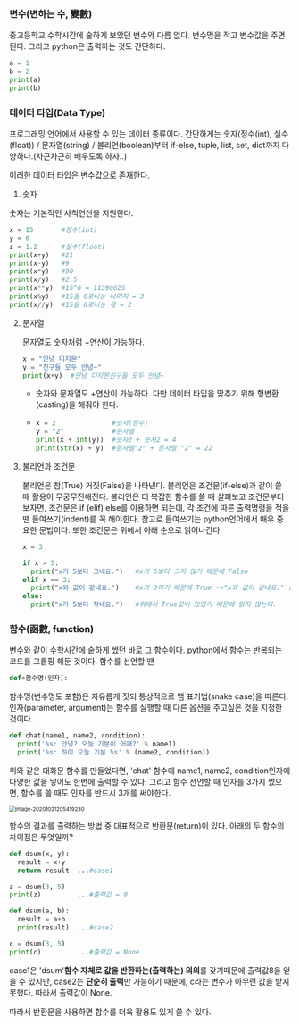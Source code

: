 ### **변수(변하는 수, 變數)**

중고등학교 수학시간에 숱하게 보았던 변수와 다름 없다. 변수명을 적고 변수값을 주면 된다. 그리고 python은 출력하는 것도 간단하다. 

```py
a = 1
b = 2
print(a)
print(b)
```

 

### **데이터 타입(Data Type)**

프로그래밍 언어에서 사용할 수 있는 데이터 종류이다. 간단하게는 숫자(정수(int), 실수(float)) / 문자열(string) / 불리언(boolean)부터 if-else, tuple, list, set, dict까지 다양하다.(차근차근히 배우도록 하자..)

이러한 데이터 타입은 변수값으로 존재한다.

1.  숫자

   숫자는 기본적인 사칙연산을 지원한다.

   ```python
   x = 15       #정수(int)
   y = 6
   z = 1.2      #실수(float)
   print(x+y)   #21
   print(x-y)   #9
   print(x*y)   #90
   print(x/y)   #2.5
   print(x**y)  #15^6 = 11390625
   print(x%y)   #15을 6로나눈 나머지 = 3
   print(x//y)  #15을 6로나눈 몫 = 2
   ```

   

2. 문자열

   문자열도 숫자처럼 +연산이 가능하다.

   ```python
   x = "안녕 디지몬"
   y = "친구들 모두 안녕~"
   print(x+y)  #안녕 디지몬친구들 모두 안녕~
   ```

   * 숫자와 문자열도 +연산이 가능하다. 다만 데이터 타입을 맞추기 위해 형변환(casting)을 해줘야 한다.

   * ```python
     x = 2              #숫자(정수)
     y = "2"            #문자열
     print(x + int(y))  #숫자2 + 숫자2 = 4
     print(str(x) + y)  #문자열"2" + 문자열 "2" = 22
     ```

3. 불리언과 조건문

   불리언은 참(True) 거짓(False)을 나타낸다. 불리언은 조건문(if-else)과 같이 쓸 때 활용이 무궁무진해진다. 불리언은 더 복잡한 함수를 쓸 때 살펴보고 조건문부터 보자면, 조건문은 if (elif) else를 이용하면 되는데, 각 조건에 따른 출력명령을 적을땐 들여쓰기(indent)를 꼭 해야한다. 참고로 들여쓰기는 python언어에서 매우 중요한 문법이다. 또한 조건문은 위에서 아래 순으로 읽어나간다.

   ```python
   x = 3
   
   if x > 5:
     print("x가 5보다 크네요.")   #x가 5보다 크지 않기 때문에 False
   elif x == 3:
     print("x와 값이 같네요.")    #x가 3이기 때문에 True ->"x와 값이 같네요." 출력
   else:
     print("x가 5보다 작네요.")   #위에서 True값이 있었기 때문에 읽지 않는다.
   ```



### **함수(函數, function)**

변수와 같이 수학시간에 숱하게 썼던 바로 그 함수이다. python에서 함수는 반복되는 코드를 그룹핑 해둔 것이다. 함수를 선언할 땐 

```python
def+함수명(인자):
```

함수명(변수명도 포함)은 자유롭게 짓되 통상적으로 뱀 표기법(snake case)을 따른다. 인자(parameter, argument)는 함수를 실행할 때 다른 옵션을 주고싶은 것을 지정한 것이다.

```python
def chat(name1, name2, condition):
  print('%s: 안녕? 오늘 기분이 어때?' % name1)
  print('%s: 하이 오늘 기분 %s' % (name2, condition))
```

위와 같은 대화문 함수를 만들었다면, 'chat' 함수에 name1, name2, condition인자에 다양한 값을 넣어도 한번에 출력할 수 있다. 그리고 함수 선언할 때 인자를 3가지 썼으면, 함수를 쓸 때도 인자를 반드시 3개를 써야한다. 

<img src="C:\Users\chois\AppData\Roaming\Typora\typora-user-images\image-20201021205419230.png" alt="image-20201021205419230" style="zoom: 67%;" />



함수의 결과를 출력하는 방법 중 대표적으로 반환문(return)이 있다. 아래의 두 함수의 차이점은 무엇일까? 

```python
def dsum(x, y):                                  
  result = x+y
  return result  ...#case1

z = dsum(3, 5)
print(z)         ...#출력값 = 8
```

```python
def dsum(a, b):
  result = a+b
  print(result)  ...#case2

c = dsum(3, 5)
print(c)         ...#출력값 = None
```

case1은 'dsum'**함수 자체로 값을 반환하는(출력하는) 의의**를 갖기때문에 출력값8을 얻을 수 있지만, 
case2는 **단순히 출력**만 가능하기 때문에, c라는 변수가 아무런 값을 받지 못했다. 따라서 출력값이 None.

따라서 반환문을 사용하면 함수를 더욱 활용도 있게 쓸 수 있다.
